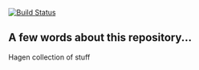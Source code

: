 [![Build Status](https://travis-ci.org/hagne/atm-py.svg?branch=master)](https://travis-ci.org/hagne/atm-py)

## A few words about this repository...
Hagen collection of stuff
